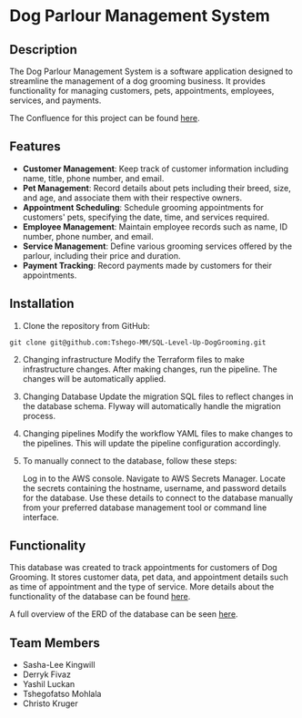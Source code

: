# Dog Parlour Management System

## Description
 
The Dog Parlour Management System is a software application designed to streamline the management of a dog grooming business. It provides functionality for managing customers, pets, appointments, employees, services, and payments.

The Confluence for this project can be found [here](https://dogparlour.atlassian.net/wiki/x/-AAJ).
 
## Features
 
- **Customer Management**: Keep track of customer information including name, title, phone number, and email.
- **Pet Management**: Record details about pets including their breed, size, and age, and associate them with their respective owners.
- **Appointment Scheduling**: Schedule grooming appointments for customers' pets, specifying the date, time, and services required.
- **Employee Management**: Maintain employee records such as name, ID number, phone number, and email.
- **Service Management**: Define various grooming services offered by the parlour, including their price and duration.
- **Payment Tracking**: Record payments made by customers for their appointments.
 
## Installation
 
1. Clone the repository from GitHub:
 
```
git clone git@github.com:Tshego-MM/SQL-Level-Up-DogGrooming.git
```
 
2. Changing infrastructure
    Modify the Terraform files to make infrastructure changes. After making changes, run the pipeline. The changes will be automatically applied.
 
3. Changing Database
    Update the migration SQL files to reflect changes in the database schema. Flyway will automatically handle the migration process.
 
4. Changing pipelines
    Modify the workflow YAML files to make changes to the pipelines. This will update the pipeline configuration accordingly.
 
5.  To manually connect to the database, follow these steps:
 
    Log in to the AWS console.
    Navigate to AWS Secrets Manager.
    Locate the secrets containing the hostname, username, and password details for the database.
    Use these details to connect to the database manually from your preferred database management tool or command line interface.

## Functionality
This database was created to track appointments for customers of Dog Grooming. It stores customer data, pet data, and appointment details such as time of appointment and the type of service.
More details about the functionality of the database can be found [here](https://dogparlour.atlassian.net/wiki/x/AgBq).

A full overview of the ERD of the database can be seen [here](https://dogparlour.atlassian.net/wiki/x/AoAX).
 
## Team Members
- Sasha-Lee Kingwill
- Derryk Fivaz
- Yashil Luckan
- Tshegofatso Mohlala
- Christo Kruger
